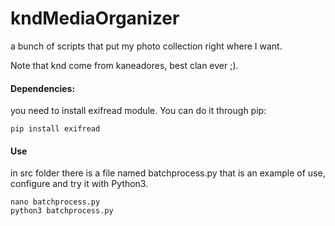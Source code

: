 # kndMediaOrganizer
a bunch of scripts that put my photo collection right where I want.

Note that knd come from kaneadores, best clan ever ;).

#### Dependencies:
 you need to install exifread module.
 You can do it through pip:
 ```shell
 pip install exifread
```
#### Use
in src folder there is a file named batchprocess.py that is an example of use, configure and try it with Python3.
```shell
nano batchprocess.py
python3 batchprocess.py
```
